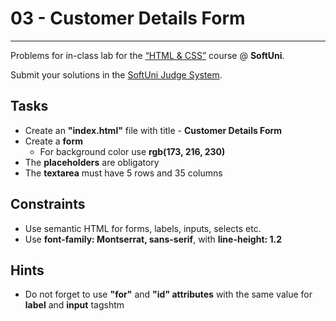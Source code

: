 # 03 - Customer Details Form
------
Problems for in-class lab for the [“HTML & CSS”](https://softuni.bg/trainings/2375/html-and-css-may-2019) course @ **SoftUni**.

Submit your solutions in the [SoftUni Judge System](https://judge.softuni.bg/Contests/1238/Working-with-Forms).

## Tasks
* Create an **"index.html"** file with title - **Customer Details Form**
* Create a **form**
    * For background color use **rgb(173, 216, 230)**
* The **placeholders** are obligatory
* The **textarea** must have 5 rows and 35 columns

## Constraints
* Use semantic HTML for forms, labels, inputs, selects etc.
* Use **font-family: Montserrat, sans-serif**, with **line-height: 1.2**

## Hints
* Do not forget to use **"for"** and **"id" attributes** with the same value for **label** and **input** tagshtm